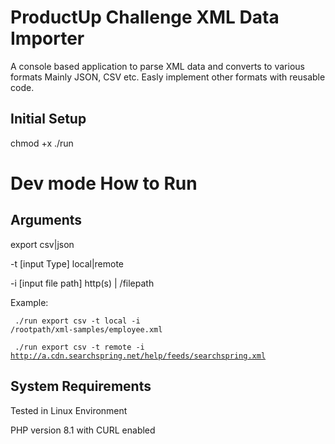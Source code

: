 # ProductUp Challenge XML Data Importer
A console based application to parse XML data and converts to various formats Mainly JSON, CSV etc. Easly implement other formats with reusable code.

## Initial Setup

chmod +x ./run

# Dev mode How to Run
## Arguments 

export csv|json

-t [input Type] local|remote

-i [input file path] http(s) | /filepath

Example:

<code> ./run export csv -t local -i /rootpath/xml-samples/employee.xml</code>

 <code> ./run export csv -t remote -i http://a.cdn.searchspring.net/help/feeds/searchspring.xml </code>
 
 
 ## System Requirements
 
 Tested in Linux Environment
 
 PHP version 8.1 with CURL enabled
